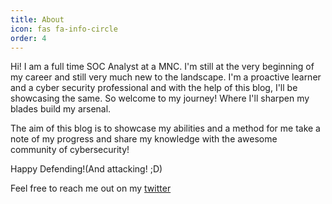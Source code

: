 ```yaml
---
title: About
icon: fas fa-info-circle
order: 4
---
```


Hi! I am a full time SOC Analyst at a MNC. I'm still at the very beginning of my career and still very much new to the landscape. 
I'm a proactive learner and a cyber security professional and with the help of this blog, I'll be showcasing the same. So welcome to my journey! Where I'll sharpen my blades build my arsenal.

The aim of this blog is to showcase my abilities and a method for me take a note of my progress and share my knowledge with the awesome community of cybersecurity! 

Happy Defending!(And attacking! ;D)

Feel free to reach me out on my [twitter](https://twitter.com/ramneek2302)